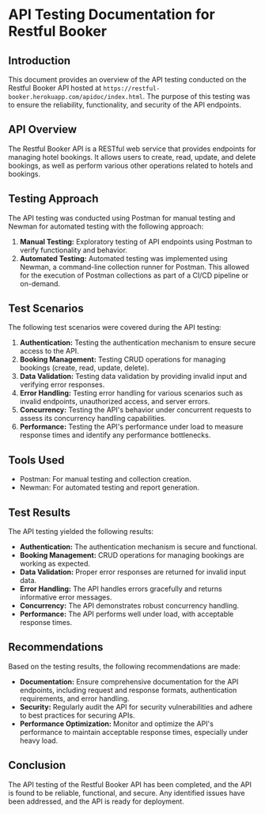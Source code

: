 # API Testing Documentation for Restful Booker

## Introduction

This document provides an overview of the API testing conducted on the Restful Booker API hosted at `https://restful-booker.herokuapp.com/apidoc/index.html`. The purpose of this testing was to ensure the reliability, functionality, and security of the API endpoints.

## API Overview

The Restful Booker API is a RESTful web service that provides endpoints for managing hotel bookings. It allows users to create, read, update, and delete bookings, as well as perform various other operations related to hotels and bookings.

## Testing Approach

The API testing was conducted using Postman for manual testing and Newman for automated testing with the following approach:

1. **Manual Testing:** Exploratory testing of API endpoints using Postman to verify functionality and behavior.
2. **Automated Testing:** Automated testing was implemented using Newman, a command-line collection runner for Postman. This allowed for the execution of Postman collections as part of a CI/CD pipeline or on-demand.

## Test Scenarios

The following test scenarios were covered during the API testing:

1. **Authentication:** Testing the authentication mechanism to ensure secure access to the API.
2. **Booking Management:** Testing CRUD operations for managing bookings (create, read, update, delete).
3. **Data Validation:** Testing data validation by providing invalid input and verifying error responses.
4. **Error Handling:** Testing error handling for various scenarios such as invalid endpoints, unauthorized access, and server errors.
5. **Concurrency:** Testing the API's behavior under concurrent requests to assess its concurrency handling capabilities.
6. **Performance:** Testing the API's performance under load to measure response times and identify any performance bottlenecks.

## Tools Used

- Postman: For manual testing and collection creation.
- Newman: For automated testing and report generation.

## Test Results

The API testing yielded the following results:

- **Authentication:** The authentication mechanism is secure and functional.
- **Booking Management:** CRUD operations for managing bookings are working as expected.
- **Data Validation:** Proper error responses are returned for invalid input data.
- **Error Handling:** The API handles errors gracefully and returns informative error messages.
- **Concurrency:** The API demonstrates robust concurrency handling.
- **Performance:** The API performs well under load, with acceptable response times.

## Recommendations

Based on the testing results, the following recommendations are made:

- **Documentation:** Ensure comprehensive documentation for the API endpoints, including request and response formats, authentication requirements, and error handling.
- **Security:** Regularly audit the API for security vulnerabilities and adhere to best practices for securing APIs.
- **Performance Optimization:** Monitor and optimize the API's performance to maintain acceptable response times, especially under heavy load.

## Conclusion

The API testing of the Restful Booker API has been completed, and the API is found to be reliable, functional, and secure. Any identified issues have been addressed, and the API is ready for deployment.
